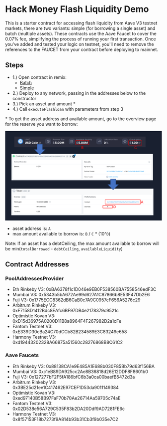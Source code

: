 # Hack Money Flash Liquidity Demo

This is a starter contract for accessing flash liquidity from Aave V3 testnet markets, there are two variants: simple (for borrowing a single asset) and batch (multiple assets). These contracts use the Aave Faucet to cover the 0.07% fee, simplifying the process of running your first transaction. Once you've added and tested your logic on testnet, you'll need to remove the references to the FAUCET from your contract before deploying to mainnet.

## Steps

- 1.) Open contract in remix:
    - [Batch](https://remix.ethereum.org/#url=https://github.com/defispartan/hackmoney-demo/blob/main/MyBatchFlashloanV3.sol) 
    - [Simple](https://remix.ethereum.org/#url=https://github.com/defispartan/hackmoney-demo/blob/main/MySimpleFlashloanV3.sol)
- 2.) Deploy to any network, passing in the addresses below to the constructor
- 3.) Pick an asset and amount \*
- 4.) Call `executeFlashloan` with parameters from step 3

\* To get the asset address and available amount, go to the overview page for the reserve you want to borrow:

![Aave Reserve Data](AssetParameters.PNG)

- asset address is: `A`
- max amount available to borrow is: `B` / `C` \* (10^`D`)

Note: If an asset has a debtCeiling, the max amount available to borrow will be min(`totalBorrowed` - `debtCeiling`, `availableLiquidity`)

## Contract Addresses

### PoolAddressesProvider

- Eth Rinkeby V3: 0xBA6378f1c1D046e9EB0F538560BA7558546edF3C
- Mumbai V3: 0x5343b5bA672Ae99d627A1C87866b8E53F47Db2E6
- Fuji V3: 0x1775ECC8362dB6CaB0c7A9C0957cF656A5276c29
- Arbitrum Rinkeby V3: 0xF7158D1412Bdc8EAfc6BF97DB4e2178379c9521c
- Optimistic Kovan V3: 0xD15d36975A0200D11B8a8964F4F267982D2a1cFe
- Fantom Testnet V3: 0xE339D30cBa24C70dCCb82B234589E3C83249e658
- Harmony Testnet V3: 0xd19443202328A66875a51560c28276868B8C61C2

### Aave Faucets

- Eth Rinkeby V3: 0x88138CA1e9E485A1E688b030F85Bb79d63f156BA
- Mumbai V3: 0xc1eB89DA925cc2Ae8B36818d26E12DDF8F8601b0
- Fuji V3: 0x127277bF2F5fA186bfC6b3a0ca00baefB5472d3a
- Arbitrum Rinkeby V3: 0x3BE25d21ee1C417462E97CEF1D53da9011149384
- Optimistic Kovan V3: 0xed97140B58B97FaF70b70Ae26714Aa59705c74aE
- Fantom Testnet V3: 0x02D538e56A729C535F83b2DA20Ddf9AD7281FE6c
- Harmony Testnet V3: 0x8f57153F18b7273f9A814b93b31Cb3f9b035e7C2
